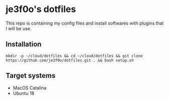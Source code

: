 
# je3f0o's dotfiles
This repo is containing my config files and install softwares with plugins that 
I will be use.

## Installation
`mkdir -p ~/cloud/dotfiles && cd ~/cloud/dotfiles && git clone https://github.com/je3f0o/dotfiles.git . && bash setup.sh`

## Target systems
- MacOS Catalina
- Ubuntu 18
